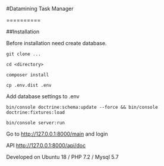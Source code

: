 #Datamining Task Manager 

==========

##Installation



 Before installation need create database.


```git clone ...```

```cd <directory>```

```composer install```

```cp .env.dist .env```

Add database settings to .env

```bin/console doctrine:schema:update --force && bin/console doctrine:fixtures:load```

```bin/console server:run```

Go to http://127.0.0.1:8000/main and login

API http://127.0.0.1:8000/api/doc

Developed on Ubuntu 18 / PHP 7.2 / Mysql 5.7
